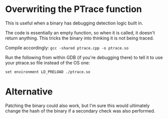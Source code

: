 # Overwriting the PTrace function

This is useful when a binary has debugging detection logic built in.

The code is essentially an empty function, so when it is called, it doesn't return anything. This tricks the binary into thinking it is not being traced.

Compile accordingly:
`gcc -shared ptrace.cpp -o ptrace.so`

Run the following from within GDB (if you're debugging there) to tell it to use your ptrace.so file instead of the OS one:

`set environment LD_PRELOAD ./ptrace.so`


# Alternative

Patching the binary could also work, but I'm sure this would ultimately change the hash of the binary if a secondary check was also performed.